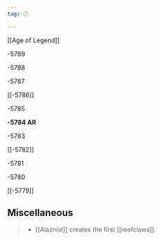 ```yaml
---
tag: 🕛

---
```

[[Age of Legend]]


-5789

-5788

-5787

[[-5786]]

-5785

**-5784 AR**

-5783

[[-5782]]

-5781

-5780

[[-5779]]



## Miscellaneous

>  - [[Alaznist]] creates the first [[reefclaws]].






